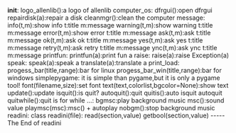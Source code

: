 
__init__:
logo_allenlib():a logo of allenlib
computer_os:
dfrgui():open dfrgui
repairdisk(a):repair a disk
cleanmgr():clean the computer
message:
info(t,m):show info t:title m:message
warning(t,m):show warning t:title m:message
error(t,m):show error t:title m:message
ask(t,m):ask t:title m:message
ok(t,m):ask ok t:title m:message
yes(t,m):ask yes t:title m:message
retry(t,m):ask retry t:title m:message
ync(t,m):ask ync t:title m:message
printfun:
printfun(a):print fun a
raise:
raise(a):raise Exception(a)
speak:
speak(a):speak a
translate(a):translate a
print_load:
progess_bar(title,range):bar for linux
progess_bar_win(title,range):bar for windows
simplepygame:
it is simple than pygame,but it is only a pygame tool!
font(filename,size):set font
text(text,colorlist,bgcolor=None):show text
update():update
isquit():is quit?
autoquit():quit
quitis():auto isquit autoquit
quitwhile():quit is for while ...:
bgmsc:play background music
msc():sound value
playmsc(msc):msc() + autoplay
nobgm():stop background music
readini:
class readini(file):
read(section,value)
getbool(section,value)
-----The End of readini